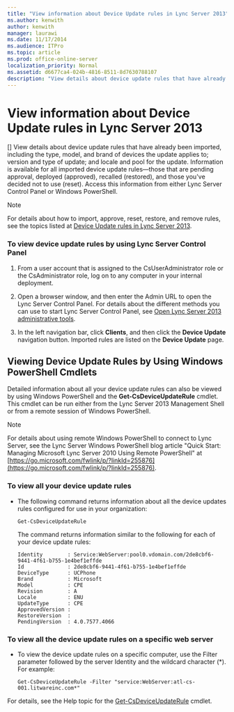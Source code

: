```yaml
---
title: "View information about Device Update rules in Lync Server 2013"
ms.author: kenwith
author: kenwith
manager: laurawi
ms.date: 11/17/2014
ms.audience: ITPro
ms.topic: article
ms.prod: office-online-server
localization_priority: Normal
ms.assetid: d6677ca4-024b-4816-8511-8d7630788107
description: "View details about device update rules that have already been imported, including the type, model, and brand of devices the update applies to; version and type of update; and locale and pool for the update. Information is available for all imported device update rules—those that are pending approval, deployed (approved), recalled (restored), and those you've decided not to use (reset). Access this information from either Lync Server Control Panel or Windows PowerShell."
---
```


# View information about Device Update rules in Lync Server 2013
[]
View details about device update rules that have already been imported, including the type, model, and brand of devices the update applies to; version and type of update; and locale and pool for the update. Information is available for all imported device update rules—those that are pending approval, deployed (approved), recalled (restored), and those you've decided not to use (reset). Access this information from either Lync Server Control Panel or Windows PowerShell.
  
> [!NOTE]
> For details about how to import, approve, reset, restore, and remove rules, see the topics listed at [Device Update rules in Lync Server 2013](device-update-rules.md). 
  
### To view device update rules by using Lync Server Control Panel

1. From a user account that is assigned to the CsUserAdministrator role or the CsAdministrator role, log on to any computer in your internal deployment.
    
2. Open a browser window, and then enter the Admin URL to open the Lync Server Control Panel. For details about the different methods you can use to start Lync Server Control Panel, see [Open Lync Server 2013 administrative tools](open-lync-server-administrative-tools.md).
    
3. In the left navigation bar, click **Clients**, and then click the **Device Update** navigation button. Imported rules are listed on the **Device Update** page. 
    
## Viewing Device Update Rules by Using Windows PowerShell Cmdlets

Detailed information about all your device update rules can also be viewed by using Windows PowerShell and the **Get-CsDeviceUpdateRule** cmdlet. This cmdlet can be run either from the Lync Server 2013 Management Shell or from a remote session of Windows PowerShell. 
  
> [!NOTE]
> For details about using remote Windows PowerShell to connect to Lync Server, see the Lync Server Windows PowerShell blog article "Quick Start: Managing Microsoft Lync Server 2010 Using Remote PowerShell" at [https://go.microsoft.com/fwlink/p/?linkId=255876](https://go.microsoft.com/fwlink/p/?linkId=255876). 
  
### To view all your device update rules

- The following command returns information about all the device updates rules configured for use in your organization:
    
  ```
  Get-CsDeviceUpdateRule
  ```

    The command returns information similar to the following for each of your device update rules:
    
  ```
  Identity        : Service:WebServer:pool0.vdomain.com/2de8cbf6-9441-4f61-b755-1e4bef1effde
  Id              : 2de8cbf6-9441-4f61-b755-1e4bef1effde
  DeviceType      : UCPhone
  Brand           : Microsoft
  Model           : CPE
  Revision        : A
  Locale          : ENU
  UpdateType      : CPE
  ApprovedVersion :
  RestoreVersion  :
  PendingVersion  : 4.0.7577.4066
  ```

### To view all the device update rules on a specific web server

- To view the device update rules on a specific computer, use the Filter parameter followed by the server Identity and the wildcard character (\*). For example:
    
  ```
  Get-CsDeviceUpdateRule -Filter "service:WebServer:atl-cs-001.litwareinc.com*"
  ```

For details, see the Help topic for the [Get-CsDeviceUpdateRule](get-csdeviceupdaterule.md) cmdlet. 
  

